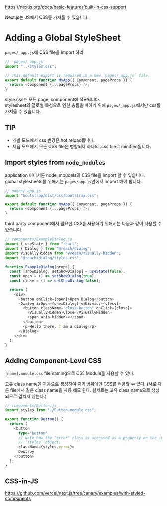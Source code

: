 https://nextjs.org/docs/basic-features/built-in-css-support

Next.js는 JS에서 CSS를 가져올 수 있습니다.

# Adding a Global StyleSheet

`pages/_app.js`에 CSS file을 import 하라.

```typescript
// `pages/_app.js`
import "../styles.css";

// This default export is required in a new `pages/_app.js` file.
export default function MyApp({ Component, pageProps }) {
  return <Component {...pageProps} />;
}
```

style.css는 모든 page, component에 적용됩니다.  
stylesheet의 글로벌 특성으로 인한 충돌을 피하기 위해 `pages/_app.js`에서만 css를 가져올 수 있습니다.

## TIP

- 개발 모드에서 css 변경은 hot reload됩니다.
- 제품 모드에서 모든 CSS file은 병합되어 하나의 .css file로 minified됩니다.

## Import styles from `node_modules`

application 어디서든 node_moudels의 CSS file을 import 할 수 있습니다.  
global stylesheets를 위해서는 `pages/app.js`안에서 import 해야 합니다.

```typescript
// pages/_app.js
import "bootstrap/dist/css/bootstrap.css";

export default function MyApp({ Component, pageProps }) {
  return <Component {...pageProps} />;
}
```

third party component에서 필요한 CSS를 사용하기 위해서는 다음과 같이 사용할 수 있습니다.

```typescript
// components/ExampleDialog.js
import { useState } from "react";
import { Dialog } from "@reach/dialog";
import VisuallyHidden from "@reach/visually-hidden";
import "@reach/dialog/styles.css";

function ExampleDialog(props) {
  const [showDialog, setShowDialog] = useState(false);
  const open = () => setShowDialog(true);
  const close = () => setShowDialog(false);

  return (
    <div>
      <button onClick={open}>Open Dialog</button>
      <Dialog isOpen={showDialog} onDismiss={close}>
        <button className="close-button" onClick={close}>
          <VisuallyHidden>Close</VisuallyHidden>
          <span aria-hidden>×</span>
        </button>
        <p>Hello there. I am a dialog</p>
      </Dialog>
    </div>
  );
}
```

## Adding Component-Level CSS

`[name].module.css` file naming으로 CSS Module을 사용할 수 있다.

고유 class name을 자동으로 생성하여 지역 범위에만 CSS를 적용할 수 있다. (서로 다른 file에서 같은 class name을 사용 해도 된다. 실제로는 고유 class name으로 생성되므로 겹치지 않는다.)

```typescript
// components/Button.js
import styles from "./Button.module.css";

export function Button() {
  return (
    <button
      type="button"
      // Note how the "error" class is accessed as a property on the imported
      // `styles` object.
      className={styles.error}>
      Destroy
    </button>
  );
}
```

## CSS-in-JS

https://github.com/vercel/next.js/tree/canary/examples/with-styled-components
